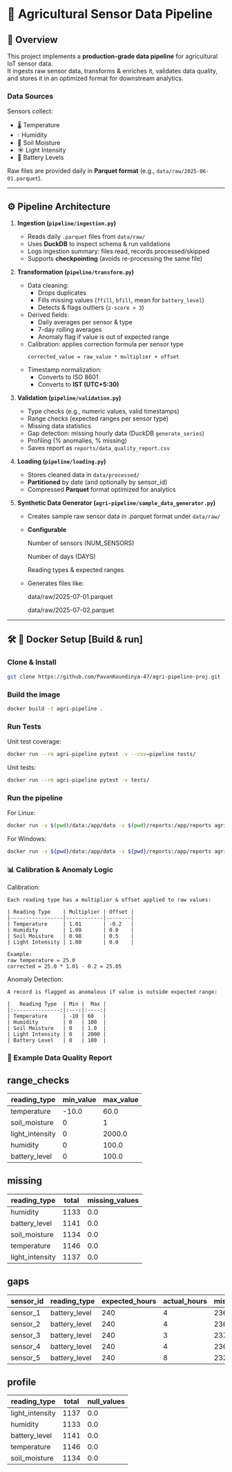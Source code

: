 # 🌱 Agricultural Sensor Data Pipeline

## 📌 Overview
This project implements a **production-grade data pipeline** for agricultural IoT sensor data.  
It ingests raw sensor data, transforms & enriches it, validates data quality, and stores it in an optimized format for downstream analytics.

### Data Sources
Sensors collect:
- 🌡 Temperature  
- 💧 Humidity  
- 🌱 Soil Moisture  
- ☀️ Light Intensity  
- 🔋 Battery Levels  

Raw files are provided daily in **Parquet format** (e.g., `data/raw/2025-06-01.parquet`).

---

## ⚙️ Pipeline Architecture

1. **Ingestion (`pipeline/ingestion.py`)**
   - Reads daily `.parquet` files from `data/raw/`
   - Uses **DuckDB** to inspect schema & run validations
   - Logs ingestion summary: files read, records processed/skipped
   - Supports **checkpointing** (avoids re-processing the same file)

2. **Transformation (`pipeline/transform.py`)**
   - Data cleaning:
     - Drops duplicates
     - Fills missing values (`ffill`, `bfill`, mean for `battery_level`)
     - Detects & flags outliers (`z-score > 3`)
   - Derived fields:
     - Daily averages per sensor & type
     - 7-day rolling averages
     - Anomaly flag if value is out of expected range
   - Calibration: applies correction formula per sensor type  
     ```
     corrected_value = raw_value * multiplier + offset
     ```
   - Timestamp normalization:
     - Converts to ISO 8601
     - Converts to **IST (UTC+5:30)**

3. **Validation (`pipeline/validation.py`)**
   - Type checks (e.g., numeric values, valid timestamps)
   - Range checks (expected ranges per sensor type)
   - Missing data statistics
   - Gap detection: missing hourly data (DuckDB `generate_series`)
   - Profiling (% anomalies, % missing)
   - Saves report as `reports/data_quality_report.csv`

4. **Loading (`pipeline/loading.py`)**
   - Stores cleaned data in `data/processed/`
   - **Partitioned** by date (and optionally by sensor_id)
   - Compressed **Parquet** format optimized for analytics

4. **Synthetic Data Generator (`agri-pipeline/sample_data_generator.py`)**
   - Creates sample raw sensor data in .parquet format under `data/raw/`
   - **Configurable** 

        Number of sensors (NUM_SENSORS)

        Number of days (DAYS)

        Reading types & expected ranges
   - Generates files like:

        data/raw/2025-07-01.parquet

        data/raw/2025-07-02.parquet


---

## 🛠 🐳 Docker Setup [Build & run]

<!-- ![Pipeline Demo](Pipeline_Demo.webm) -->

### Clone & Install
```bash
git clone https://github.com/PavanKoundinya-47/agri-pipeline-proj.git
```

### Build the image
```bash
docker build -t agri-pipeline .
```

### Run Tests
Unit test coverage:
```bash
docker run --rm agri-pipeline pytest -v --cov=pipeline tests/
```
Unit tests:
```bash
docker run --rm agri-pipeline pytest -v tests/
```

### Run the pipeline
For Linux:
```bash
docker run -v $(pwd)/data:/app/data -v $(pwd)/reports:/app/reports agri-pipeline
```
For Windows:
```bash
docker run -v ${pwd}/data:/app/data -v ${pwd}/reports:/app/reports agri-pipeline
```




### 📊 Calibration & Anomaly Logic
Calibration:

    Each reading type has a multiplier & offset applied to raw values:

    | Reading Type    | Multiplier | Offset |
    |-----------------|------------|--------|
    | Temperature     | 1.01       | -0.2   |
    | Humidity        | 1.00       | 0.0    |
    | Soil Moisture   | 0.98       | 0.5    |
    | Light Intensity | 1.00       | 0.0    |
    
    Example:
    raw temperature = 25.0
    corrected = 25.0 * 1.01 - 0.2 = 25.05
    
Anomaly Detection:

    A record is flagged as anomalous if value is outside expected range:

    |   Reading Type  | Min |  Max |
    |:---------------:|:---:|:----:|
    | Temperature     | -10 | 60   |
    | Humidity        | 0   | 100  |
    | Soil Moisture   | 0   | 1.0  |
    | Light Intensity | 0   | 2000 |
    | Battery Level   | 0   | 100  |

### 📑 Example Data Quality Report
## range_checks
| reading_type    | min_value | max_value |
|-----------------|-----------|-----------|
| temperature     | -10.0     | 60.0     |
| soil_moisture   |  0        | 1        |
| light_intensity |  0        | 2000.0   |
| humidity        |  0        | 100.0    |
| battery_level   |  0        | 100.0    |
## missing
| reading_type    | total | missing_values |
|-----------------|-------|----------------|
| humidity        | 1133  | 0.0            |
| battery_level   | 1141  | 0.0            |
| soil_moisture   | 1134  | 0.0            |
| temperature     | 1146  | 0.0            |
| light_intensity | 1137  | 0.0            |

## gaps
| sensor_id | reading_type    | expected_hours | actual_hours | missing_hours |
|-----------|-----------------|----------------|--------------|---------------|
| sensor_1  | battery_level   | 240            | 4            | 236           |
| sensor_2  | battery_level   | 240            | 4            | 236           |
| sensor_3  | battery_level   | 240            | 3            | 237           |
| sensor_4  | battery_level   | 240            | 4            | 236           |
| sensor_5  | battery_level   | 240            | 8            | 232           |

## profile
| reading_type    | total | null_values |
|-----------------|-------|-------------|
| light_intensity | 1137  | 0.0         |
| humidity        | 1133  | 0.0         |
| battery_level   | 1141  | 0.0         |
| temperature     | 1146  | 0.0         |
| soil_moisture   | 1134  | 0.0         |



